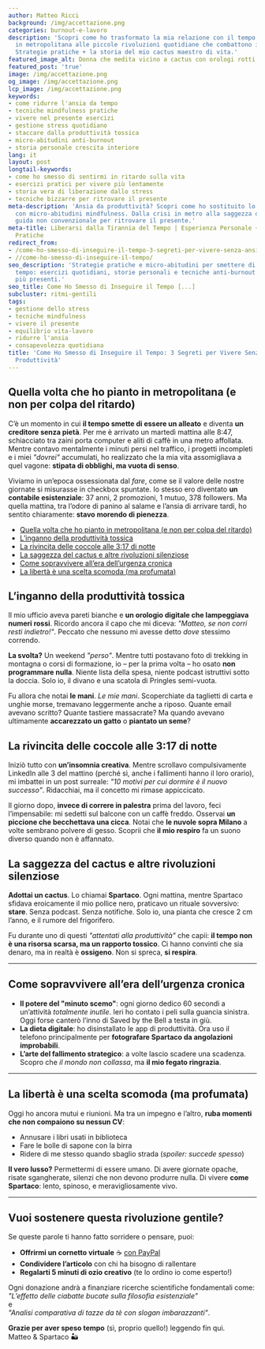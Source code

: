 ```yaml
---
author: Matteo Ricci
background: /img/accettazione.png
categories: burnout-e-lavoro
description: 'Scopri come ho trasformato la mia relazione con il tempo: dalla crisi
  in metropolitana alle piccole rivoluzioni quotidiane che combattono il burnout.
  Strategie pratiche + la storia del mio cactus maestro di vita.'
featured_image_alt: Donna che medita vicino a cactus con orologi rotti sullo sfondo
featured_post: 'true'
image: /img/accettazione.png
og_image: /img/accettazione.png
lcp_image: /img/accettazione.png
keywords:
- come ridurre l'ansia da tempo
- tecniche mindfulness pratiche
- vivere nel presente esercizi
- gestione stress quotidiano
- staccare dalla produttività tossica
- micro-abitudini anti-burnout
- storia personale crescita interiore
lang: it
layout: post
longtail-keywords:
- come ho smesso di sentirmi in ritardo sulla vita
- esercizi pratici per vivere più lentamente
- storia vera di liberazione dallo stress
- tecniche bizzarre per ritrovare il presente
meta-description: 'Ansia da produttività? Scopri come ho sostituito lo stress cronico
  con micro-abitudini mindfulness. Dalla crisi in metro alla saggezza di un cactus:
  guida non convenzionale per ritrovare il presente.'
meta-title: Liberarsi dalla Tirannia del Tempo | Esperienza Personale + Soluzioni
  Pratiche
redirect_from:
- /come-ho-smesso-di-inseguire-il-tempo-3-segreti-per-vivere-senza-ansia-da-produttivita/
- //come-ho-smesso-di-inseguire-il-tempo/
seo_description: 'Strategie pratiche e micro-abitudini per smettere di inseguire il
  tempo: esercizi quotidiani, storie personali e tecniche anti-burnout per vivere
  più presenti.'
seo_title: Come Ho Smesso di Inseguire il Tempo [...]
subcluster: ritmi-gentili
tags:
- gestione dello stress
- tecniche mindfulness
- vivere il presente
- equilibrio vita-lavoro
- ridurre l'ansia
- consapevolezza quotidiana
title: 'Come Ho Smesso di Inseguire il Tempo: 3 Segreti per Vivere Senza Ansia da
  Produttività'
---
```

  
## Quella volta che ho pianto in metropolitana (e non per colpa del ritardo)  

C’è un momento in cui **il tempo smette di essere un alleato** e diventa **un creditore senza pietà**. Per me è arrivato un martedì mattina alle 8:47, schiacciato tra zaini porta computer e aliti di caffè in una metro affollata. Mentre contavo mentalmente i minuti persi nel traffico, i progetti incompleti e i miei _"dovrei"_ accumulati, ho realizzato che la mia vita assomigliava a quel vagone: **stipata di obblighi, ma vuota di senso**.  

Viviamo in un’epoca ossessionata dal *fare*, come se il valore delle nostre giornate si misurasse in checkbox spuntate. Io stesso ero diventato **un contabile esistenziale**: 37 anni, 2 promozioni, 1 mutuo, 378 followers. Ma quella mattina, tra l’odore di panino al salame e l’ansia di arrivare tardi, ho sentito chiaramente: **stavo morendo di pienezza**.  

- [Quella volta che ho pianto in metropolitana (e non per colpa del ritardo)](#quella-volta-che-ho-pianto-in-metropolitana-e-non-per-colpa-del-ritardo)
- [L’inganno della produttività tossica](#linganno-della-produttività-tossica)
- [La rivincita delle coccole alle 3:17 di notte](#la-rivincita-delle-coccole-alle-317-di-notte)
- [La saggezza del cactus e altre rivoluzioni silenziose](#la-saggezza-del-cactus-e-altre-rivoluzioni-silenziose)
- [Come sopravvivere all’era dell’urgenza cronica](#come-sopravvivere-allera-dellurgenza-cronica)
- [La libertà è una scelta scomoda (ma profumata)](#la-libertà-è-una-scelta-scomoda-ma-profumata)


## L’inganno della produttività tossica  

Il mio ufficio aveva pareti bianche e **un orologio digitale che lampeggiava numeri rossi**. Ricordo ancora il capo che mi diceva: _"Matteo, se non corri resti indietro!"_. Peccato che nessuno mi avesse detto *dove* stessimo correndo.  

**La svolta?** Un weekend _"perso"_. Mentre tutti postavano foto di trekking in montagna o corsi di formazione, io – per la prima volta – ho osato **non programmare nulla**. Niente lista della spesa, niente podcast istruttivi sotto la doccia. Solo io, il divano e una scatola di Pringles semi-vuota.  

Fu allora che notai **le mani**. *Le mie mani*. Scoperchiate da taglietti di carta e unghie morse, tremavano leggermente anche a riposo. Quante email avevano scritto? Quante tastiere massacrate? Ma quando avevano ultimamente **accarezzato un gatto** o **piantato un seme**?  

## La rivincita delle coccole alle 3:17 di notte  

Iniziò tutto con **un’insomnia creativa**. Mentre scrollavo compulsivamente LinkedIn alle 3 del mattino (perché sì, anche i fallimenti hanno il loro orario), mi imbattei in un post surreale: _"10 motivi per cui dormire è il nuovo successo"_. Ridacchiai, ma il concetto mi rimase appiccicato.  

Il giorno dopo, **invece di correre in palestra** prima del lavoro, feci l’impensabile: mi sedetti sul balcone con un caffè freddo. Osservai **un piccione che becchettava una cicca**. Notai che **le nuvole sopra Milano** a volte sembrano polvere di gesso. Scoprii che **il mio respiro** fa un suono diverso quando non è affannato.  


## La saggezza del cactus e altre rivoluzioni silenziose  

**Adottai un cactus**. Lo chiamai **Spartaco**. Ogni mattina, mentre Spartaco sfidava eroicamente il mio pollice nero, praticavo un rituale sovversivo: **stare**. Senza podcast. Senza notifiche. Solo io, una pianta che cresce 2 cm l’anno, e il rumore del frigorifero.  

Fu durante uno di questi _"attentati alla produttività"_ che capii: **il tempo non è una risorsa scarsa, ma un rapporto tossico**. Ci hanno convinti che sia denaro, ma in realtà è **ossigeno**. Non si spreca, **si respira**.  

---

## Come sopravvivere all’era dell’urgenza cronica  

- **Il potere del "minuto scemo"**: ogni giorno dedico 60 secondi a un’attività *totalmente inutile*. Ieri ho contato i peli sulla guancia sinistra. Oggi forse canterò l’inno di Saved by the Bell a testa in giù.  
- **La dieta digitale**: ho disinstallato le app di produttività. Ora uso il telefono principalmente per **fotografare Spartaco da angolazioni improbabili**.  
- **L’arte del fallimento strategico**: a volte lascio scadere una scadenza. Scopro che *il mondo non collassa*, ma **il mio fegato ringrazia**.  

---

## La libertà è una scelta scomoda (ma profumata)  

Oggi ho ancora mutui e riunioni. Ma tra un impegno e l’altro, **ruba momenti che non compaiono su nessun CV**:  

- Annusare i libri usati in biblioteca  
- Fare le bolle di sapone con la birra  
- Ridere di me stesso quando sbaglio strada (*spoiler: succede spesso*)  

**Il vero lusso?** Permettermi di essere umano. Di avere giornate opache, risate sgangherate, silenzi che non devono produrre nulla. Di vivere **come Spartaco**: lento, spinoso, e meravigliosamente vivo.  

---

<h2>Vuoi sostenere questa rivoluzione gentile?</h2>  

Se queste parole ti hanno fatto sorridere o pensare, puoi:  
- **Offrirmi un cornetto virtuale** ☕ [con PayPal](https://www.paypal.me/pythonmat)  
- **Condividere l’articolo** con chi ha bisogno di rallentare  
- **Regalarti 5 minuti di ozio creativo** (te lo ordino io come esperto!)  

Ogni donazione andrà a finanziare ricerche scientifiche fondamentali come:  
*"L’effetto delle ciabatte bucate sulla filosofia esistenziale"*  
e  
*"Analisi comparativa di tazze da tè con slogan imbarazzanti"*.  

**Grazie per aver speso tempo** (sì, proprio quello!) leggendo fin qui.  
Matteo & Spartaco 🏜️  